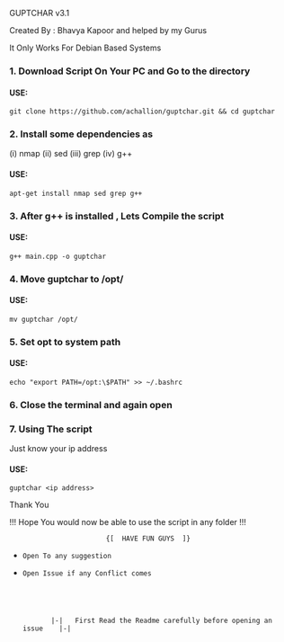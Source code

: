 GUPTCHAR v3.1

Created By : Bhavya Kapoor and helped by my Gurus

It Only Works For Debian Based Systems


### 1. Download Script On Your PC and Go to the directory

#### USE:
```
git clone https://github.com/achallion/guptchar.git && cd guptchar
```


### 2. Install some dependencies as 
   (i)   nmap
   (ii)  sed
   (iii) grep
   (iv)  g++

#### USE:

```
apt-get install nmap sed grep g++
```


### 3. After g++ is installed , Lets Compile the script

#### USE:
```
g++ main.cpp -o guptchar
```


### 4. Move guptchar to /opt/

#### USE:
```
mv guptchar /opt/
```


### 5. Set opt to system path 

#### USE:
```
echo "export PATH=/opt:\$PATH" >> ~/.bashrc
```


### 6. Close the terminal and again open


### 7. Using The script
Just know your ip address

#### USE:
```
guptchar <ip address>
```



Thank You


!!! Hope You would now be able to use the script in any folder !!!
   



                            {[  HAVE FUN GUYS  ]}



*     Open To any suggestion

*     Open Issue if any Conflict comes 
            




             |-|   First Read the Readme carefully before opening an issue    |-|
